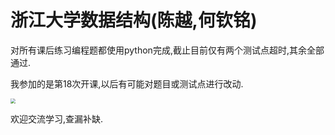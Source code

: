 # 浙江大学数据结构(陈越,何钦铭)

 

[中国大学MOOC课程]:(https://www.icourse163.org/course/ZJU-93001)
[PTA课后练习]:(https://pintia.cn/)

对所有课后练习编程题都使用python完成,截止目前仅有两个测试点超时,其余全部通过.

我参加的是第18次开课,以后有可能对题目或测试点进行改动.

<img src="C:\Users\86155\AppData\Roaming\Typora\typora-user-images\image-20220822144852999.png" style="zoom: 50%;" />

欢迎交流学习,查漏补缺.



